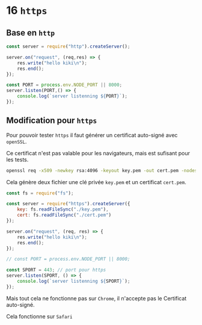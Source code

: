#  16 `https`

## Base en `http`

```js
const server = require("http").createServer();

server.on("request", (req,res) => {
    res.write("hello kiki\n");
    res.end();
});

const PORT = process.env.NODE_PORT || 8000;
server.listen(PORT,() => {
    console.log(`server listenning ${PORT}`);
});
```

## Modification pour `https`

Pour pouvoir tester `https` il faut générer un certificat auto-signé avec `openSSL`.

Ce certificat n'est pas valable pour les navigateurs, mais est sufisant pour les tests.

```bash
openssl req -x509 -newkey rsa:4096 -keyout key.pem -out cert.pem -nodes
```

Cela génère deux fichier une clé privée `key.pem` et un certificat `cert.pem`.

```js
const fs = require("fs");

const server = require("https").createServer({
    key: fs.readFileSync("./key.pem"),
    cert: fs.readFileSync("./cert.pem")
});

server.on("request", (req, res) => {
    res.write("hello kiki\n");
    res.end();
});

// const PORT = process.env.NODE_PORT || 8000;

const SPORT = 443; // port pour https
server.listen(SPORT, () => {
    console.log(`server listenning ${SPORT}`);
});
```

Mais tout cela ne fonctionne pas sur `Chrome`, il n'accepte pas le Certificat auto-signé.

Cela fonctionne sur `Safari`

